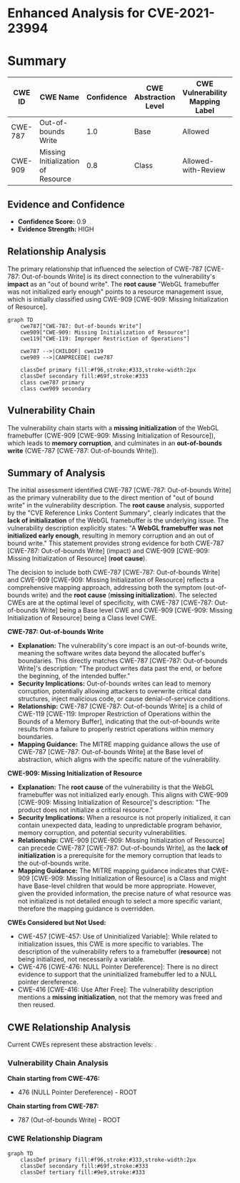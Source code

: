 # Enhanced Analysis for CVE-2021-23994

# Summary
| CWE ID | CWE Name | Confidence | CWE Abstraction Level | CWE Vulnerability Mapping Label | CWE-Vulnerability Mapping Notes |
|---|---|---|---|---|---|
| CWE-787 | Out-of-bounds Write | 1.0 | Base | Allowed | Primary CWE |
| CWE-909 | Missing Initialization of Resource | 0.8 | Class | Allowed-with-Review | Secondary Candidate |

## Evidence and Confidence

*   **Confidence Score:** 0.9
*   **Evidence Strength:** HIGH

## Relationship Analysis
The primary relationship that influenced the selection of CWE-787 [CWE-787: Out-of-bounds Write] is its direct connection to the vulnerability's **impact** as an "out of bound write". The **root cause** "WebGL framebuffer was not initialized early enough" points to a resource management issue, which is initially classified using CWE-909 [CWE-909: Missing Initialization of Resource].

```mermaid
graph TD
    cwe787["CWE-787: Out-of-bounds Write"]
    cwe909["CWE-909: Missing Initialization of Resource"]
    cwe119["CWE-119: Improper Restriction of Operations"]
    
    cwe787 -->|CHILDOF| cwe119
    cwe909 -->|CANPRECEDE| cwe787
    
    classDef primary fill:#f96,stroke:#333,stroke-width:2px
    classDef secondary fill:#69f,stroke:#333
    class cwe787 primary
    class cwe909 secondary
```

## Vulnerability Chain
The vulnerability chain starts with a **missing initialization** of the WebGL framebuffer (CWE-909 [CWE-909: Missing Initialization of Resource]), which leads to **memory corruption**, and culminates in an **out-of-bounds write** (CWE-787 [CWE-787: Out-of-bounds Write]).

## Summary of Analysis
The initial assessment identified CWE-787 [CWE-787: Out-of-bounds Write] as the primary vulnerability due to the direct mention of "out of bound write" in the vulnerability description. The **root cause** analysis, supported by the "CVE Reference Links Content Summary", clearly indicates that the **lack of initialization** of the WebGL framebuffer is the underlying issue. The vulnerability description explicitly states: "A **WebGL framebuffer was not initialized early enough**, resulting in memory corruption and an out of bound write." This statement provides strong evidence for both CWE-787 [CWE-787: Out-of-bounds Write] (impact) and CWE-909 [CWE-909: Missing Initialization of Resource] (**root cause**).

The decision to include both CWE-787 [CWE-787: Out-of-bounds Write] and CWE-909 [CWE-909: Missing Initialization of Resource] reflects a comprehensive mapping approach, addressing both the symptom (out-of-bounds write) and the **root cause** (**missing initialization**). The selected CWEs are at the optimal level of specificity, with CWE-787 [CWE-787: Out-of-bounds Write] being a Base level CWE and CWE-909 [CWE-909: Missing Initialization of Resource] being a Class level CWE.

**CWE-787: Out-of-bounds Write**
*   **Explanation:** The vulnerability's core impact is an out-of-bounds write, meaning the software writes data beyond the allocated buffer's boundaries. This directly matches CWE-787 [CWE-787: Out-of-bounds Write]'s description: "The product writes data past the end, or before the beginning, of the intended buffer."
*   **Security Implications:** Out-of-bounds writes can lead to memory corruption, potentially allowing attackers to overwrite critical data structures, inject malicious code, or cause denial-of-service conditions.
*   **Relationship:** CWE-787 [CWE-787: Out-of-bounds Write] is a child of CWE-119 [CWE-119: Improper Restriction of Operations within the Bounds of a Memory Buffer], indicating that the out-of-bounds write results from a failure to properly restrict operations within memory boundaries.
*   **Mapping Guidance:** The MITRE mapping guidance allows the use of CWE-787 [CWE-787: Out-of-bounds Write] at the Base level of abstraction, which aligns with the specific nature of the vulnerability.

**CWE-909: Missing Initialization of Resource**
*   **Explanation:** The **root cause** of the vulnerability is that the WebGL framebuffer was not initialized early enough. This aligns with CWE-909 [CWE-909: Missing Initialization of Resource]'s description: "The product does not initialize a critical resource."
*   **Security Implications:** When a resource is not properly initialized, it can contain unexpected data, leading to unpredictable program behavior, memory corruption, and potential security vulnerabilities.
*   **Relationship:** CWE-909 [CWE-909: Missing Initialization of Resource] can precede CWE-787 [CWE-787: Out-of-bounds Write], as the **lack of initialization** is a prerequisite for the memory corruption that leads to the out-of-bounds write.
*   **Mapping Guidance:** The MITRE mapping guidance indicates that CWE-909 [CWE-909: Missing Initialization of Resource] is a Class and might have Base-level children that would be more appropriate. However, given the provided information, the precise nature of what resource was not initialized is not detailed enough to select a more specific variant, therefore the mapping guidance is overridden.

**CWEs Considered but Not Used:**

*   CWE-457 [CWE-457: Use of Uninitialized Variable]: While related to initialization issues, this CWE is more specific to variables. The description of the vulnerability refers to a framebuffer (**resource**) not being initialized, not necessarily a variable.
*   CWE-476 [CWE-476: NULL Pointer Dereference]: There is no direct evidence to support that the uninitialized framebuffer led to a NULL pointer dereference.
* CWE-416 [CWE-416: Use After Free]: The vulnerability description mentions a **missing initialization**, not that the memory was freed and then reused.


## CWE Relationship Analysis

Current CWEs represent these abstraction levels: .


### Vulnerability Chain Analysis

**Chain starting from CWE-476:**
- 476 (NULL Pointer Dereference) - ROOT


**Chain starting from CWE-787:**
- 787 (Out-of-bounds Write) - ROOT



### CWE Relationship Diagram

```mermaid
graph TD
    classDef primary fill:#f96,stroke:#333,stroke-width:2px
    classDef secondary fill:#69f,stroke:#333
    classDef tertiary fill:#9e9,stroke:#333
```